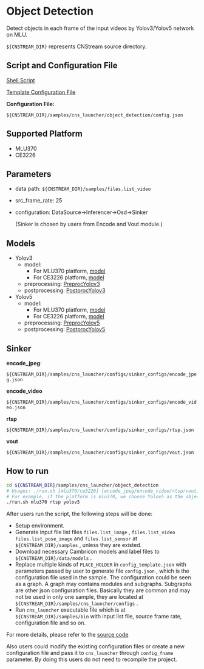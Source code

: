 # Object Detection

 Detect objects in each frame of the input videos by Yolov3/Yolov5 network on MLU.

``${CNSTREAM_DIR}`` represents CNStream source directory.

## Script and Configuration File

[Shell Script](./run.sh)

[Template Configuration File](./config_template.json)

**Configuration File:**

 ``${CNSTREAM_DIR}/samples/cns_launcher/object_detection/config.json``

## Supported Platform

- MLU370
- CE3226

## Parameters

- data path: ``${CNSTREAM_DIR}/samples/files.list_video``

- src_frame_rate: 25

- configuration: DataSource->Inferencer->Osd->Sinker

  (Sinker is chosen by users from Encode and Vout module.)

## Models

- Yolov3
  - model:
    - For MLU370 platform, [model](http://video.cambricon.com/models/magicmind/v0.13.0/yolov3_v0.13.0_4b_rgb_uint8.magicmind)
    - For CE3226 platform, [model](http://video.cambricon.com/models/magicmind/v0.13.0/yolov3_v0.13.0_4b_rgb_uint8.magicmind)
  - preprocessing: [PreprocYolov3](../../common/preprocess/preprocess_yolov3.cpp)
  - postprocessing: [PostprocYolov3](../../common/postprocess/postprocess_yolov3.cpp)
- Yolov5
  - model:
    - For MLU370 platform, [model](http://video.cambricon.com/models/magicmind/v0.13.0/yolov5m_v0.13.0_4b_rgb_uint8.magicmind)
    - For CE3226 platform, [model](http://video.cambricon.com/models/magicmind/v0.13.0/yolov5m_v0.13.0_4b_rgb_uint8.magicmind)
  - preprocessing: [PreprocYolov5](../../common/preprocess/preprocess_yolov5.cpp)
  - postprocessing: [PostprocYolov5](../../common/postprocess/postprocess_yolov5.cpp)

## Sinker

**encode_jpeg**:

``${CNSTREAM_DIR}/samples/cns_launcher/configs/sinker_configs/encode_jpeg.json``

**encode_video**

``${CNSTREAM_DIR}/samples/cns_launcher/configs/sinker_configs/encode_video.json``

**rtsp**

``${CNSTREAM_DIR}/samples/cns_launcher/configs/sinker_configs/rtsp.json``

**vout**

``${CNSTREAM_DIR}/samples/cns_launcher/configs/sinker_configs/vout.json``

## How to run

```sh
cd ${CNSTREAM_DIR}/samples/cns_launcher/object_detection
# Usages: ./run.sh [mlu370/ce3226] [encode_jpeg/encode_video/rtsp/vout] [yolov3/yolov5]
# For example, if the platform is mlu370, we choose Yolov5 as the object detection network, and the sinker is rtsp
./run.sh mlu370 rtsp yolov5
```



After users run the script, the following steps will be done:

- Setup environment.
- Generate input file list files ``files.list_image`` , ``files.list_video`` ``files.list_pose_image`` and ``files.list_sensor`` at ``${CNSTREAM_DIR}/samples`` , unless they are existed.
- Download necessary Cambricon models and label files to ``${CNSTREAM_DIR}/data/models`` .
- Replace multiple kinds of ``PLACE_HOLDER`` in ``config_template.json`` with parameters passed by user to generate file ``config.json`` , which is the configuration file used in the sample. The configuration could be seen as a graph. A graph may contains modules and subgraphs. Subgraphs are other json configuration files. Basically they are common and may not be used in only one sample, they are located at ``${CNSTREAM_DIR}/samples/cns_launcher/configs`` .
- Run ``cns_launcher`` executable file which is at ``${CNSTREAM_DIR}/samples/bin`` with input list file, source frame rate, configuration file and so on.



For more details, please refer to the [source code](../cns_launcher.cpp)

Also users could modify the existing configuration files or create a new configuration file and pass it to ``cns_launcher`` through ``config_fname`` parameter. By doing this users do not need to recompile the project.
